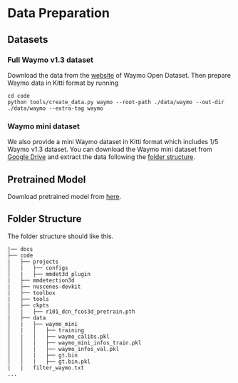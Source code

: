 # Data Preparation

## Datasets

### Full Waymo v1.3 dataset
Download the data from the [website](https://waymo.com/open/) of Waymo Open Dataset. Then prepare Waymo data in Kitti format by running
```shell
cd code
python tools/create_data.py waymo --root-path ./data/waymo --out-dir ./data/waymo --extra-tag waymo
```

### Waymo mini dataset
We also provide a mini Waymo dataset in Kitti format which includes 1/5 Waymo v1.3 dataset.
You can download the Waymo mini dataset from [Google Drive](https://drive.google.com/drive/folders/1CPbAzr4l4lhf2URHovXsP7JDNRIdxTGV?usp=sharing) and extract the data following the [folder structure](#structure). 

## Pretrained Model

Download pretrained model from [here](https://github.com/zhiqi-li/storage/releases/download/v1.0/r101_dcn_fcos3d_pretrain.pth).

## <div id='structure'>Folder Structure</div>
The folder structure should like this.
```
|── docs
├── code
|   ├── projects
│   |   ├── configs
│   |   ├── mmdet3d_plugin
|   ├── mmdetection3d
|   ├── nuscenes-devkit
|   ├── toolbox
|   ├── tools
|   ├── ckpts
│   |   ├── r101_dcn_fcos3d_pretrain.pth
|   ├── data
│   |   ├── waymo_mini
│   |   │   ├── training
│   |   │   ├── waymo_calibs.pkl
│   │   |   ├── waymo_mini_infos_train.pkl
│   │   |   ├── waymo_infos_val.pkl
│   │   |   ├── gt.bin
│   │   |   ├── gt.bin.pkl
|   |   filter_waymo.txt
...
```